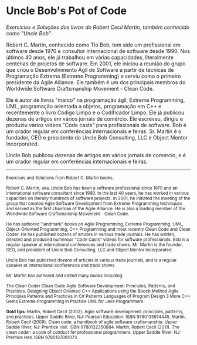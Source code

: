 # Uncle Bob's Pot of Code
*Exercícios e Soluções dos livros do Robert Cecil Martin, também conhecido como "Uncle Bob".*

Robert C. Martin, conhecido como Tio Bob, tem sido um profissional em software desde 1970 e consultor internacional de software desde 1990. Nos últimos 40 anos, ele já trabalhou em várias capacidades, literalmente centenas de projetos de software. Em 2001, ele iniciou a reunião do grupo que criou o Desenvolvimento Ágil de Software a partir de técnicas de Programação Extrema (Extreme Programming) e serviu como o primeiro presidente da Agile Alliance. Ele também é um dos principais membros do Worldwide Software Craftsmanship Movement - Clean Code.

Ele é autor de livros "marco" na programação ágil, Extreme Programming, UML, programação orientada a objetos, programação em C++ e recentemente o livro Código Limpo e o Codificador Limpo. Ele já publicou dezenas de artigos em vários jornais de comércio. Ele escreveu, dirigiu e produziu vários vídeos "Code casts" para profissionais de software. Bob é um orador regular em conferências internacionais e feiras. Sr. Martin é o fundador, CEO e presidente do Uncle Bob Consulting, LLC e Object Mentor Incorporated.

Uncle Bob publicou dezenas de artigos em vários jornais de comércio, e é um orador regular em conferências internacionais e feiras.

***
<sub>Exercises and Solutions from Robert C. Martin books.</sub>

<sub>Robert C. Martin, aka, Uncle Bob has been a software professional since 1970 and an international software consultant since 1990. In the last 40 years, he has worked in various capacities on literally hundreds of software projects. In 2001, he initiated the meeting of the group that created Agile Software Development from Extreme Programming techniques and served as the first chairman of the Agile Alliance.  He is also a leading member of the Worldwide Software Craftsmanship Movement - Clean Code.</sub>

<sub>He has authored "landmark" books on Agile Programming, Extreme Programming, UML, Object-Oriented Programming,  C++ Programming and most recently Clean Code and Clean Coder. He has published dozens of articles in various trade journals.
He has written, directed and produced numerous "Code Casts" videos for software professionals.
Bob is a regular speaker at international conferences and trade shows.
Mr. Martin is the founder, CEO, and president of Uncle Bob Consulting, LLC and Object Mentor Incorporated.</sub>

<sub>Uncle Bob has published dozens of articles in various trade journals, and is a regular speaker at international conferences and trade shows.</sub>

<sub>Mr. Martin has authored and edited many books including:</sub>

<sub>The Clean Coder
Clean Code
Agile Software Development: Principles, Patterns, and Practices.
Designing Object Oriented C++ Applications using the Booch Method
Agile Principles Patterns and Practices in C#
Patterns Languages of Program Design 3
More C++ Gems
Extreme Programming in Practice
UML for Java Programmers</sub>

<sub>**Gold tips**: Martin, Robert Cecil (2002). Agile software development: principles, patterns, and practices. Upper Saddle River, NJ: Pearson Education. ISBN 9780135974445.
Martin, Robert Cecil (2009). Clean code: a handbook of agile software craftsmanship. Upper Saddle River, NJ: Prentice Hall. ISBN 9780132350884.
Martin, Robert Cecil (2011). The clean coder: a code of conduct for professional programmers. Upper Saddle River, NJ: Prentice Hall. ISBN 9780137081073.</sub>

